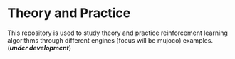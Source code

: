 # Theory and Practice
This repository is used to study theory and practice reinforcement learning algorithms through different engines (focus will be mujoco) examples. (***under development***) 
